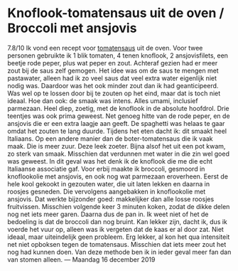 # Knoflook-tomatensaus uit de oven / Broccoli met ansjovis
7.8/10
Ik vond een recept voor [tomatensaus][1] uit de oven. Voor twee personen gebruikte ik 1 blik tomaten, 4 tenen knoflook, 2 ansjovisfilets, een beetje rode peper, plus wat peper en zout. Achteraf gezien had er meer zout bij de saus zelf gemogen. Het idee was om de saus te mengen met pastawater, alleen had ik zo veel saus dat veel extra water eigenlijk niet nodig was. Daardoor was het ook minder zout dan ik had geanticipeerd. Was wel op te lossen door bij te zouten op het eind, maar dat is toch niet ideaal. Hoe dan ook: de smaak was intens. Alles umami, inclusief parmezaan. Heel diep, zoetig, met de knoflook in de absolute hoofdrol. Drie teentjes was ook prima geweest. Net genoeg hitte van de rode peper, en de ansjovis die er een extra laagje aan geeft. De spaghetti was helaas te gaar omdat het zouten te lang duurde. Tijdens het eten dacht ik: dit smaakt heel Italiaans. Op een andere manier dan de boter-tomatensaus die ik vaak maak. Die is meer zuur. Deze leek zoeter. Bijna alsof het uit een pot kwam, zo sterk van smaak. Misschien dat verdunnen met water in die zin wel goed was geweest. In dit geval was het denk ik de knoflook die me die echt Italiaanse associatie gaf. 
Voor erbij maakte ik broccoli, gesmoord in knoflookolie met ansjovis, en ook nog wat parmezaan eroverheen. Eerst de hele kool gekookt in gezouten water, die uit laten lekken en daarna in roosjes gesneden. Die vervolgens aangebakken in knoflookolie met ansjovis. Dat werkte bijzonder goed: makkelijker dan alle losse roosjes fruitvissen. Misschien volgende keer 3 minuten koken, zodat de dikke delen nog net iets meer garen. Daarna dus de pan in. Ik weet niet of het de bedoeling is dat de broccoli dan nog bruint. Kan lekker zijn, dacht ik, dus ik voerde het vuur op, alleen was ik vergeten dat de kaas er al door zat. Niet ideaal, maar uiteindelijk geen probleem. Erg lekker, al kon het qua intensiteit net niet opboksen tegen de tomatensaus. Misschien dat iets meer zout het nog had kunnen doen. Van deze methode ben ik in ieder geval meer fan dan van stomen alleen.
— Maandag 16 december 2019

[1]:	https://www.bonappetit.com/recipe/bucatini-with-butter-roasted-tomato-sauce